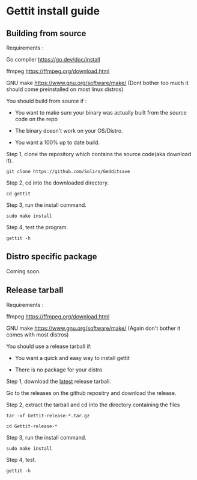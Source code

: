 # Gettit install guide

## Building from source

Requirements :

Go compiler https://go.dev/doc/install

ffmpeg https://ffmpeg.org/download.html

GNU make https://www.gnu.org/software/make/ (Dont bother too much it should come preinstalled on most linux distros)

You should build from source if :

- You want to make sure your binary was actually built from the source code on the repo

- The binary doesn't work on your OS/Distro.

- You want a 100% up to date build.


Step 1, clone the repository which contains the source code(aka download it).

`git clone https://github.com/Solirs/Gedditsave`

Step 2, cd into the downloaded directory.

`cd gettit`

Step 3, run the install command.

`sudo make install`

Step 4, test the program.

`gettit -h`


## Distro specific package

Coming soon.

## Release tarball

Requirements :

ffmpeg https://ffmpeg.org/download.html

GNU make https://www.gnu.org/software/make/ (Again don't bother it comes with most distros)

You should use a release tarball if:

- You want a quick and easy way to install gettit

- There is no package for your distro


Step 1, download the [latest](https://github.com/Solirs/gettit/releases/tag/v1.1.0) release tarball.

Go to the releases on the github repositry and download the release.

Step 2, extract the tarball and cd into the directory containing the files

`tar -xf Gettit-release-*.tar.gz`

`cd Gettit-release-*`

Step 3, run the install command.

`sudo make install`

Step 4, test.

`gettit -h`
